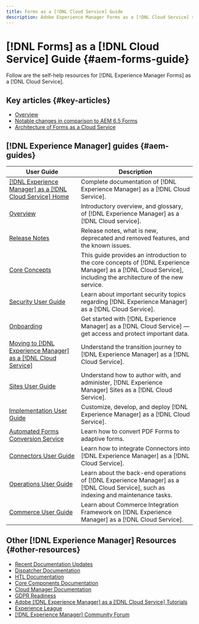 ```yaml
---
title: Forms as a [!DNL Cloud Service] Guide
description: Adobe Experience Manager Forms as a [!DNL Cloud Service] self-help resources and documentation links
---
```


# [!DNL Forms] as a [!DNL Cloud Service] Guide {#aem-forms-guide}

Follow are the self-help resources for [!DNL Experience Manager Forms] as a [!DNL Cloud Service].

## Key articles {#key-articles}

* [Overview](introduction.md)
* [Notable changes in comparison to AEM 6.5 Forms](notable-changes.md)
* [Architecture of Forms as a Cloud Service](introduction.md)

## [!DNL Experience Manager] guides {#aem-guides}

|User Guide|Description|
|---|---|
|[[!DNL Experience Manager] as a [!DNL Cloud Service] Home](https://experienceleague.adobe.com/docs/experience-manager-cloud-service/landing/home.html)|Complete documentation of [!DNL Experience Manager] as a [!DNL Cloud Service].|
|[Overview](https://experienceleague.adobe.com/docs/experience-manager-cloud-service/overview/home.html)|Introductory overview, and glossary, of [!DNL Experience Manager] as a [!DNL Cloud service].|
|[Release Notes](https://experienceleague.adobe.com/docs/experience-manager-cloud-service/release-notes/home.html)|Release notes, what is new, deprecated and removed features, and the known issues.|
|[Core Concepts](https://experienceleague.adobe.com/docs/experience-manager-cloud-service/core-concepts/home.html)|This guide provides an introduction to the core concepts of [!DNL Experience Manager] as a [!DNL Cloud Service], including the architecture of the new service.|
|[Security User Guide](https://experienceleague.adobe.com/docs/experience-manager-cloud-service/security/home.html)|Learn about important security topics regarding [!DNL Experience Manager] as a [!DNL Cloud Service].|
|[Onboarding](https://experienceleague.adobe.com/docs/experience-manager-cloud-service/onboarding/home.html)|Get started with [!DNL Experience Manager] as a [!DNL Cloud Service] &mdash; get access and protect important data.|
|[Moving to [!DNL Experience Manager] as a [!DNL Cloud Service]](https://experienceleague.adobe.com/docs/experience-manager-cloud-service/moving/home.html)|Understand the transition journey to [!DNL Experience Manager] as a [!DNL Cloud Service].|
|[Sites User Guide](https://experienceleague.adobe.com/docs/experience-manager-cloud-service/sites/home.html)|Understand how to author with, and administer, [!DNL Experience Manager] Sites as a [!DNL Cloud Service].|
|[Implementation User Guide](https://experienceleague.adobe.com/docs/experience-manager-cloud-service/implementing/home.html)|Customize, develop, and deploy [!DNL Experience Manager] as a [!DNL Cloud Service].|
|[Automated Forms Conversion Service](https://experienceleague.adobe.com/docs/aem-forms-automated-conversion-service/using/introduction.html)| Learn how to convert PDF Forms to adaptive forms.|
|[Connectors User Guide](https://experienceleague.adobe.com/docs/experience-manager-cloud-service/connectors/home.html)|Learn how to integrate Connectors into [!DNL Experience Manager] as a [!DNL Cloud Service].|
|[Operations User Guide](https://experienceleague.adobe.com/docs/experience-manager-cloud-service/operations/home.html)|Learn about the back-end operations of [!DNL Experience Manager] as a [!DNL Cloud Service], such as indexing and maintenance tasks.|
|[Commerce User Guide](https://experienceleague.adobe.com/docs/experience-manager-cloud-service/commerce/home.html)|Learn about Commerce Integration Framework on [!DNL Experience Manager] as a [!DNL Cloud Service].|

## Other [!DNL Experience Manager] Resources {#other-resources}

* [Recent Documentation Updates](https://experienceleague.adobe.com/docs/experience-manager-release-information/aem-release-updates/doc-updates/documentation-updates.html#aem-as-a-cloud-service)
* [Dispatcher Documentation](https://experienceleague.adobe.com/docs/experience-manager-cloud-service/implementing/content-delivery/overview.html)
* [HTL Documentation](https://experienceleague.adobe.com/docs/experience-manager-htl/using/overview.html)
* [Core Components Documentation](https://experienceleague.adobe.com/docs/experience-manager-core-components/using/introduction.html)
* [Cloud Manager Documentation](https://experienceleague.adobe.com/docs/experience-manager-cloud-manager/using/introduction-to-cloud-manager.html)
* [GDPR Readiness](https://experienceleague.adobe.com/docs/experience-manager-cloud-service/onboarding/data-privacy/aem-readiness.html)
* [Adobe [!DNL Experience Manager] as a [!DNL Cloud Service] Tutorials](https://experienceleague.adobe.com/docs/experience-manager-learn/cloud-service/overview.html)
* [Experience League](https://experienceleague.adobe.com/?promoid=K42KVXHD&mv=other#recommended/solutions/experience-manager)
* [[!DNL Experience Manager] Community Forum](https://experienceleaguecommunities.adobe.com/t5/adobe-experience-manager/ct-p/adobe-experience-manager-community)